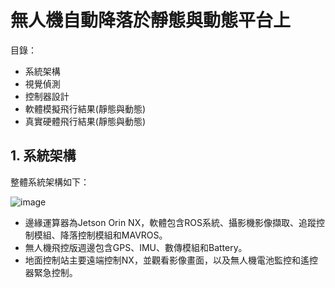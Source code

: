 # 無人機自動降落於靜態與動態平台上

目錄：
- 系統架構
- 視覺偵測
- 控制器設計
- 軟體模擬飛行結果(靜態與動態)
- 真實硬體飛行結果(靜態與動態)

## 1. 系統架構
整體系統架構如下：

![image]([https://github.com/Slaung/UAV-Automatically-Lands/tree/main/Figure/Figure1.png](https://github.com/Slaung/UAV-Automatically-Lands/blob/main/Figure/Figure1.png))

- 邊緣運算器為Jetson Orin NX，軟體包含ROS系統、攝影機影像擷取、追蹤控制模組、降落控制模組和MAVROS。
- 無人機飛控版週邊包含GPS、IMU、數傳模組和Battery。
- 地面控制站主要遠端控制NX，並觀看影像畫面，以及無人機電池監控和遙控器緊急控制。
